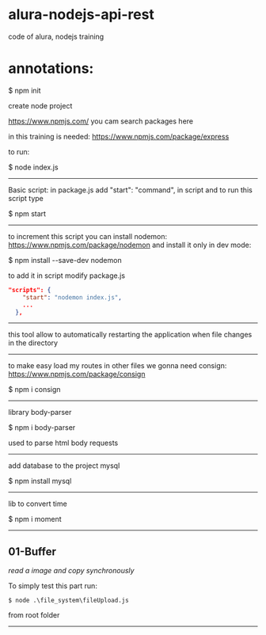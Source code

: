# alura-nodejs-api-rest
 code of alura, nodejs training

# annotations:

$ npm init 

create node project

https://www.npmjs.com/ 
you cam search packages here

in this training is needed: https://www.npmjs.com/package/express

to run:

$ node index.js

---
Basic script:
in package.js add "start": "command", in script
and to run this script type

$ npm start 

---
to increment this script you can install nodemon: https://www.npmjs.com/package/nodemon
and install it only in dev mode:

$ npm install --save-dev nodemon

to add it in script modify package.js
````json
"scripts": {
    "start": "nodemon index.js",
    ...
  },
````

---
this tool allow to automatically restarting the application when file changes in the directory

---
to make easy load my routes in other files we gonna need consign: https://www.npmjs.com/package/consign

$ npm i consign

---
library body-parser

$ npm i body-parser

used to parse html body requests

---
add database to the project mysql

$ npm install mysql

---
lib to convert time

$ npm i moment

---
## 01-Buffer
*read a image and copy synchronously*

To simply test this part run:
```
$ node .\file_system\fileUpload.js
```
from root folder

---